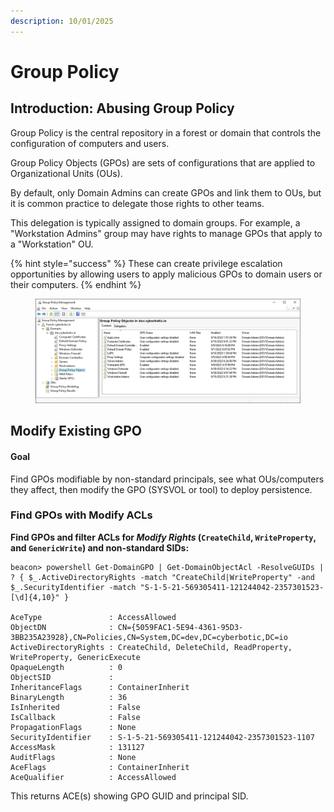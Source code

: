 ```yaml
---
description: 10/01/2025
---
```


# Group Policy

## Introduction: Abusing Group Policy

Group Policy is the central repository in a forest or domain that controls the configuration of computers and users.

Group Policy Objects (GPOs) are sets of configurations that are applied to Organizational Units (OUs).

By default, only Domain Admins can create GPOs and link them to OUs, but it is common practice to delegate those rights to other teams.

This delegation is typically assigned to domain groups. For example, a "Workstation Admins" group may have rights to manage GPOs that apply to a "Workstation" OU.

{% hint style="success" %}
These can create privilege escalation opportunities by allowing users to apply malicious GPOs to domain users or their computers.&#x20;
{% endhint %}

<figure><img src="../.gitbook/assets/image (3).png" alt=""><figcaption></figcaption></figure>

## Modify Existing GPO

#### Goal

Find GPOs modifiable by non-standard principals, see what OUs/computers they affect, then modify the GPO (SYSVOL or tool) to deploy persistence.

### Find GPOs with Modify ACLs

**Find GPOs and filter ACLs for&#x20;**_**Modify Rights**_**&#x20;(`CreateChild`, `WriteProperty`, and `GenericWrite`) and non-standard SIDs:**

```
beacon> powershell Get-DomainGPO | Get-DomainObjectAcl -ResolveGUIDs | ? { $_.ActiveDirectoryRights -match "CreateChild|WriteProperty" -and $_.SecurityIdentifier -match "S-1-5-21-569305411-121244042-2357301523-[\d]{4,10}" }

AceType               : AccessAllowed
ObjectDN              : CN={5059FAC1-5E94-4361-95D3-3BB235A23928},CN=Policies,CN=System,DC=dev,DC=cyberbotic,DC=io
ActiveDirectoryRights : CreateChild, DeleteChild, ReadProperty, WriteProperty, GenericExecute
OpaqueLength          : 0
ObjectSID             : 
InheritanceFlags      : ContainerInherit
BinaryLength          : 36
IsInherited           : False
IsCallback            : False
PropagationFlags      : None
SecurityIdentifier    : S-1-5-21-569305411-121244042-2357301523-1107
AccessMask            : 131127
AuditFlags            : None
AceFlags              : ContainerInherit
AceQualifier          : AccessAllowed
```

This returns ACE(s) showing GPO GUID and principal SID.

